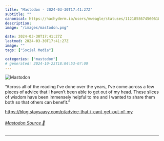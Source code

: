 ```yaml
---
title: "Mastodon - 2024-03-30T17:41:27Z"
subtitle: ""
canonical: https://hachyderm.io/users/mweagle/statuses/112185867456061878
description:
image: "/images/mastodon.png"

date: 2024-03-30T17:41:27Z
lastmod: 2024-03-30T17:41:27Z
image: ""
tags: ["Social Media"]

categories: ["mastodon"]
# generated: 2024-10-23T18:04:53-07:00
---
```

![Mastodon](/images/mastodon.png)

<p>“Across all of the reading I’ve done over the years, I’ve come across a few pieces of advice that I haven’t been able to get out of my head. These slices of wisdom have been immensely helpful to me and I wanted to share them both so that others can benefit.”</p><p><a href="https://blog.staysaasy.com/p/advice-that-i-cant-get-out-of-my" target="_blank" rel="nofollow noopener noreferrer" translate="no"><span class="invisible">https://</span><span class="ellipsis">blog.staysaasy.com/p/advice-th</span><span class="invisible">at-i-cant-get-out-of-my</span></a></p>


###### [Mastodon Source 🐘](https://hachyderm.io/@mweagle/112185867456061878)

___

